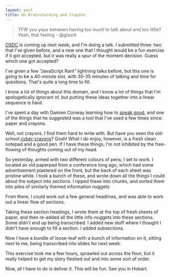 ```yaml
---
layout: post
title: On Brainstorming and Crayons
---
```


> TFW you yoyo between having too much to talk about and too little? Yeah, that feeling - @glasnt

[OSDC](https://2015.osdc.com.au) is coming up next week, and I'm doing a talk. I submitted three: two that I've given before, and a new one that I thought would be a fun exercise if it got accepted, but it was really a spur of the moment decision. Guess which one got accepted?

I've given a few "JavaScript Rant" lightning talks before, but this one is going to be a 40-minute slot, with 30-35 minutes of talking and time for questions. That's quite a long time to fill.

I know a lot of things about this domain, and I know a lot of things that I'm apologetically ignorant of, but putting these ideas together into a linear sequence is hard.

I've spent a day with Damien Conway learning how to [speak good](www.youtube.com/watch?v=W_i_DrWic88), and one of the things that he suggested was a tool that I've used a few times since: paper and crayons.

Well, not crayons. I find them hard to write with. But have you seen the old-school [cyber-crayons](www.crayoncollecting.com/ccolor27.htm)? Gosh! What I do enjoy, however, is a fresh clean notepad and a good pen. If I have these things, I'm not inhibited by the free-flowing of thoughts coming out of my head.

So yesterday, armed with two different colours of pens, I set to work. I located an old paperpad from a conference long ago, which had some advertisement plastered on the front, but the back of each sheet was pristine white. I took a bunch of these, and wrote down all the things I could about the subject into sections. I ripped these into chunks, and sorted them into piles of similarly themed information nuggets.

From there, I could work out a few general headlines, and was able to work out a linear flow of sections.

Taking these section headings, I wrote them at the top of fresh sheets of paper, and then re-added all the little info-nuggets into these sections. Some didn't end up being transcribed. I added new stuff where I thought I didn't have enough to fill a section. I added subsections.

Now I have a bundle of loose-leaf with a bunch of information on it, sitting next to me, being transcribed into slides for next week.

This exercise took me a few hours, sprawled out across the floor, but it really helped to get my story fleshed out and into some sort of order.

Now, all I have to do is deliver it. This will be fun. See you in Hobart.
